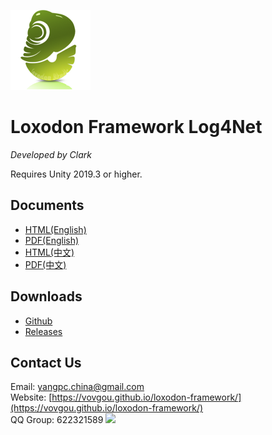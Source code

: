 ![](images/icon.png)

# Loxodon Framework Log4Net

*Developed by Clark*

Requires Unity 2019.3 or higher.


## Documents

- [HTML(English)](https://github.com/vovgou/loxodon-framework/blob/master/docs/LoxodonFramework_en.md)
- [PDF(English)](https://github.com/vovgou/loxodon-framework/raw/master/docs/LoxodonFramework_en.pdf)
- [HTML(中文)](https://github.com/vovgou/loxodon-framework/blob/master/docs/LoxodonFramework.md)
- [PDF(中文)](https://github.com/vovgou/loxodon-framework/raw/master/docs/LoxodonFramework.pdf)

## Downloads  
- [Github](https://github.com/vovgou/loxodon-framework-dev/tree/master/Loxodon.Framework.Log4Net)
- [Releases](https://github.com/vovgou/loxodon-framework/releases)

## Contact Us
Email: [yangpc.china@gmail.com](mailto:yangpc.china@gmail.com)   
Website: [https://vovgou.github.io/loxodon-framework/](https://vovgou.github.io/loxodon-framework/)  
QQ Group: 622321589 [![](https://pub.idqqimg.com/wpa/images/group.png)](https:////shang.qq.com/wpa/qunwpa?idkey=71c1e43c24900ee84aeffc76fb67c0bacddc3f62a516fe80eae6b9521f872c59)
